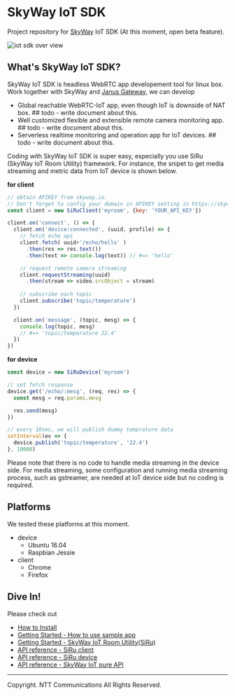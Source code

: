 # SkyWay IoT SDK

Project repository for [SkyWay](https://skyway.io) IoT SDK (At this moment, open beta feature).

![iot sdk over view](https://s3-us-west-1.amazonaws.com/skyway-iot-sdk/iot-sdk-overview.png)

## What's SkyWay IoT SDK?

SkyWay IoT SDK is headless WebRTC app developement tool for linux box. Work together with SkyWay and [Janus Gateway](https://github.com/meetecho/janus-gateway), we can develop

- Global reachable WebRTC-IoT app, even though IoT is downside of NAT box. ## todo - write document about this.
- Well customized flexible and extensible remote camera monitoring app. ## todo - write document about this.
- Serverless realtime monitoring and operation app for IoT devices.  ## todo - write document about this.

Coding with SkyWay IoT SDK is super easy, especially you use SiRu (SkyWay IoT Room Utility) framework. For instance, the snipet to get media streaming and metric data from IoT device is shown below.

**for client**

```javascript
// obtain APIKEY from skyway.io.
// Don't forget to config your domain in APIKEY setting in https://skyway.io/ds.
const client = new SiRuClient('myroom', {key: 'YOUR_API_KEY'})

client.on('connect', () => {
  client.on('device:connected', (uuid, profile) => {
    // fetch echo api
    client.fetch( uuid+'/echo/hello' )
      .then(res => res.text())
      .then(text => console.log(text)) // #=> 'hello'

    // request remote camera streaming
    client.requestStreaming(uuid)
      .then(stream => video.srcObject = stream)
    
    // subscribe each topic
    client.subscribe('topic/temperature')
  })

  client.on('message', (topic, mesg) => {
    console.log(topic, mesg)
    // #=> 'topic/temperature 22.4'
  })
})
```

**for device**

```javascript
const device = new SiRuDevice('myroom')

// set fetch response
device.get('/echo/:mesg', (req, res) => {
  const mesg = req.params.mesg

  res.send(mesg)
})

// every 10sec, we will publish dummy temprature data
setInterval(ev => {
  device.publish('topic/temperature', '22.4')
}, 10000)
```

Please note that there is no code to handle media streaming in the device side. For media streaming, some configuration and running media streaming process, such as gstreamer, are needed at IoT device side but no coding is required.

## Platforms

We tested these platforms at this moment.

* device
  - Ubuntu 16.04
  - Raspbian Jessie
* client
  - Chrome
  - Firefox

## Dive In!

Please check out

* [How to Install](./docs/how_to_install.md)
* [Getting Started - How to use sample app](./docs/how_to_use_sample_app.md)
* [Getting Started - SkyWay IoT Room Utility(SiRu)](./docs/how_to_use_siru.md)
* [API reference - SiRu client](https://github.com/nttcom/skyway-siru-client/blob/master/docs/SiRuClient.md)
* [API reference - SiRu device](./docs/apiref/siru_device.md)
* [API reference - SkyWay IoT pure API](./docs/apiref/pure_api.md)

---
Copyright. NTT Communications All Rights Reserved.
